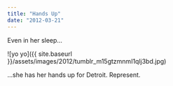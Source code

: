 ```yaml
---
title: "Hands Up"
date: "2012-03-21"
---
```


Even in her sleep…

![yo yo]({{ site.baseurl }}/assets/images/2012/tumblr_m15gtzmnmI1qlj3bd.jpg)

…she has her hands up for Detroit. Represent.
